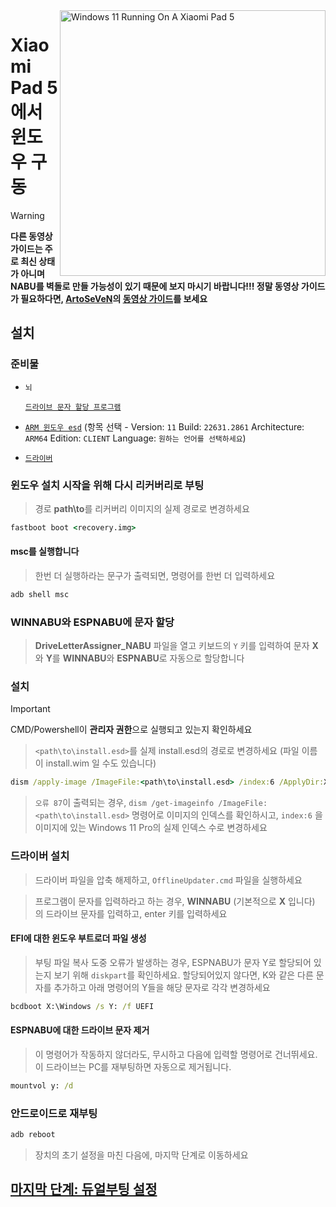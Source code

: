 <img align="right" src="https://raw.githubusercontent.com/erdilS/Port-Windows-11-Xiaomi-Pad-5/main/nabu.png" width="425" alt="Windows 11 Running On A Xiaomi Pad 5">

# Xiaomi Pad 5 에서 윈도우 구동
> [!WARNING]
> **다른 동영상 가이드는 주로 최신 상태가 아니며 NABU를 벽돌로 만들 가능성이 있기 때문에 보지 마시기 바랍니다!!! 정말 동영상 가이드가 필요하다면, [ArtoSeVeN](https://www.youtube.com/channel/UCYjwfxlYlJ7Nnzv01oszQvA)의 [동영상 가이드](https://youtu.be/BbgTbTGbXYg)를 보세요**

## 설치

### 준비물
- ```뇌```

  [```드라이브 문자 할당 프로그램```](https://github.com/Misha803/My-Scripts/releases/tag/DriveLetterAssigner_NABU)
  
- [```ARM 윈도우 esd```](https://worproject.com/esd) (항목 선택 - Version:  ```11``` Build:  ```22631.2861``` Architecture:  ```ARM64``` Edition:  ```CLIENT``` Language:  ```원하는 언어를 선택하세요```)
    
- [```드라이버```](https://github.com/erdilS/Port-Windows-11-Xiaomi-Pad-5/releases/tag/Drivers)

### 윈도우 설치 시작을 위해 다시 리커버리로 부팅
> 경로 **path\to**를 리커버리 이미지의 실제 경로로 변경하세요
```cmd
fastboot boot <recovery.img>
```

#### msc를 실행합니다
> 한번 더 실행하라는 문구가 출력되면, 명령어를 한번 더 입력하세요
```cmd
adb shell msc
```

### WINNABU와 ESPNABU에 문자 할당
> **DriveLetterAssigner_NABU** 파일을 열고 키보드의 `Y` 키를 입력하여 문자 **X**와 **Y**를 **WINNABU**와 **ESPNABU**로 자동으로 할당합니다

### 설치
> [!Important]
> CMD/Powershell이 **관리자 권한**으로 실행되고 있는지 확인하세요

> `<path\to\install.esd>`를 실제 install.esd의 경로로 변경하세요 (파일 이름이 install.wim 일 수도 있습니다)

```cmd
dism /apply-image /ImageFile:<path\to\install.esd> /index:6 /ApplyDir:X:\
```

> `오류 87`이 출력되는 경우, `dism /get-imageinfo /ImageFile:<path\to\install.esd>` 명령어로 이미지의 인덱스를 확인하시고, `index:6` 을 이미지에 있는 Windows 11 Pro의 실제 인덱스 수로 변경하세요

### 드라이버 설치
> 드라이버 파일을 압축 해제하고, `OfflineUpdater.cmd` 파일을 실행하세요

> 프로그램이 문자를 입력하라고 하는 경우, **WINNABU** (기본적으로 **X** 입니다) 의 드라이브 문자를 입력하고, enter 키를 입력하세요

#### EFI에 대한 윈도우 부트로더 파일 생성
> 부팅 파일 복사 도중 오류가 발생하는 경우, ESPNABU가 문자 Y로 할당되어 있는지 보기 위해 `diskpart`를 확인하세요. 할당되어있지 않다면, K와 같은 다른 문자를 추가하고 아래 명령어의 Y들을 해당 문자로 각각 변경하세요
```cmd
bcdboot X:\Windows /s Y: /f UEFI
```

#### ESPNABU에 대한 드라이브 문자 제거
> 이 명령어가 작동하지 않더라도, 무시하고 다음에 입력할 명령어로 건너뛰세요. 이 드라이브는 PC를 재부팅하면 자동으로 제거됩니다.
```cmd
mountvol y: /d
```

### 안드로이드로 재부팅
```cmd
adb reboot
```

> 장치의 초기 설정을 마친 다음에, 마지막 단계로 이동하세요

## [마지막 단계: 듀얼부팅 설정](dualboot-ko.md)









